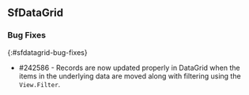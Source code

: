 ## SfDataGrid

### Bug Fixes
{:#sfdatagrid-bug-fixes}

* \#242586 - Records are now updated properly in DataGrid when the items in the underlying data are moved along with filtering using the `View.Filter`.
